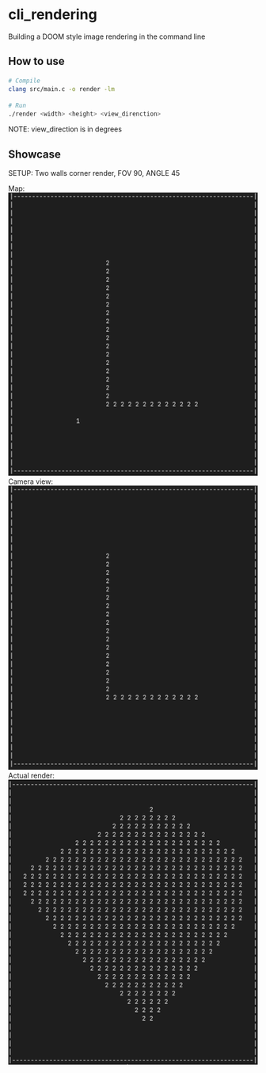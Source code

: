 # cli_rendering

Building a DOOM style image rendering in the command line


## How to use
```bash
# Compile
clang src/main.c -o render -lm 

# Run
./render <width> <height> <view_direnction>

```

NOTE: view_direction is in degrees

## Showcase

SETUP: Two walls corner render, FOV 90, ANGLE 45

Map:
<br>
![Corner map](./showcase/corner_map.png)
<br>
Camera view:
<br>
![Corner detect](./showcase/corner_cam_view.png)
<br>
Actual render:
<br>
![Corner render](./showcase/corner_render.png)

